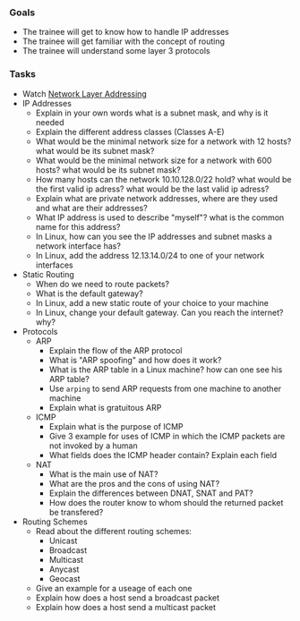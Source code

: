 
### Goals
- The trainee will get to know how to handle IP addresses
- The trainee will get familiar with the concept of routing
- The trainee will understand some layer 3 protocols

### Tasks
- Watch [Network Layer Addressing](https://app.pluralsight.com/library/courses/network-layer-addressing-cisco-ccna-200-125-100-105/table-of-contents)
- IP Addresses
  - Explain in your own words what is a subnet mask, and why is it needed
  - Explain the different address classes (Classes A-E)
  - What would be the minimal network size for a network with 12 hosts? what would be its subnet mask?
  - What would be the minimal network size for a network with 600 hosts? what would be its subnet mask?
  - How many hosts can the network 10.10.128.0/22 hold? what would be the first valid ip adress? what would be the last valid ip adress?
  - Explain what are private network addresses, where are they used and what are their addresses?
  - What IP address is used to describe "myself"? what is the common name for this address?
  - In Linux, how can you see the IP addresses and subnet masks a network interface has?
  - In Linux, add the address 12.13.14.0/24 to one of your network interfaces
- Static Routing
  - When do we need to route packets?
  - What is the default gateway?
  - In Linux, add a new static route of your choice to your machine
  - In Linux, change your default gateway. Can you reach the internet? why?
- Protocols
  - ARP
    - Explain the flow of the ARP protocol
    - What is "ARP spoofing" and how does it work?
    - What is the ARP table in a Linux machine? how can one see his ARP table?
    - Use `arping` to send ARP requests from one machine to another machine
    - Explain what is gratuitous ARP
  - ICMP
    - Explain what is the purpose of ICMP
    - Give 3 example for uses of ICMP in which the ICMP packets are not invoked by a human
    - What fields does the ICMP header contain? Explain each field
  - NAT
    - What is the main use of NAT?
    - What are the pros and the cons of using NAT?
    - Explain the differences between DNAT, SNAT and PAT?
    - How does the router know to whom should the returned packet be transfered?
- Routing Schemes
  - Read about the different routing schemes:
    - Unicast
    - Broadcast
    - Multicast
    - Anycast
    - Geocast
  - Give an example for a useage of each one
  - Explain how does a host send a broadcast packet
  - Explain how does a host send a multicast packet